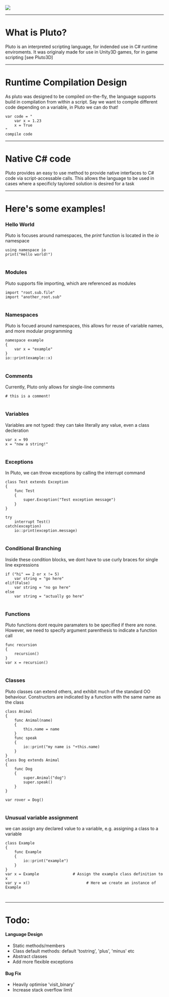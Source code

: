 ![](https://i.imgur.com/EMjnMQd.png)

***
# What is Pluto?

Pluto is an interpreted scripting language, for indended use in C# runtime enviroments. It was originaly made for use in Unity3D games, for in game scripting [see Pluto3D]

***

# Runtime Compilation Design
As pluto was designed to be compiled on-the-fly, the language supports build in compilation from within a script. Say we want to compile different code depending on a variable, in Pluto we can do that!

	var code = "
		var x = 1.23
		x = True
	"
	compile code

***

# Native C# code
Pluto provides an easy to use method to provide native interfaces to C# code via script-accessable calls. This allows the language to be used in cases where a specificly taylored solution is desired for a task

***
# Here's some examples!

### Hello World
Pluto is focuses around namespaces, the *print* function is located in the *io* namespace

	using namespace io
	print("Hello world!")
#
### Modules
Pluto supports file importing, which are referenced as modules

	import "root.sub.file"
	import "another_root.sub"
#
### Namespaces
Pluto is focued around namespaces, this allows for reuse of variable names, and more modular programming

	namespace example
	{
		var x = "example"
	}
	io::print(example::x)
#
### Comments
Currently, Pluto only allows for single-line comments

	# this is a comment!
#
### Variables
Variables are not typed: they can take literally any value, even a class decleration

	var x = 99
	x = "now a string!"
#
### Exceptions
In Pluto, we can throw exceptions by calling the interrupt command

	class Test extends Exception
	{
		func Test
		{
			super.Exception("Test exception message")
		}
	}
	
	try
		interrupt Test()
	catch(exception)
		io::print(exception.message)
#
### Conditional Branching
Inside these condition blocks, we dont have to use curly braces for single line expressions

	if ("hi" == 2 or x != 5)
		var string = "go here"
	elif(False)
		var string = "no go here"
	else
		var string = "actually go here"
#
### Functions
Pluto functions dont require paramaters to be specified if there are none. However, we need to specify argument parenthesis to indicate a function call

	func recursion
	{
		recursion()
	}
	var x = recursion()
#
### Classes
Pluto classes can extend others, and exhibit much of the standard OO behaviour. Constructors are indicated by a function with the same name as the class

	class Animal
	{
		func Animal(name)
		{
			this.name = name
		}
		func speak
		{
			io::print("my name is "+this.name)
		}
	}
	class Dog extends Animal
	{
		func Dog
		{
			super.Animal("dog")
			super.speak()
		}
	}
	
	var rover = Dog()
#
### Unusual variable assignment
we can assign any declared value to a variable, e.g. assigning a class to a variable

	class Example
	{
		func Example
		{
			io::print("example")
		}
	}
	var x = Example				  # Assign the example class definition to x
	var y = x()							# Here we create an instance of Example

#
***
# Todo:

#### Language Design

- Static methods/members
- Class default methods: default 'tostring', 'plus', 'minus' etc
- Abstract classes
- Add more flexible exceptions
     
#### Bug Fix

- Heavily optimise 'visit_binary'
- Increase stack overflow limit
